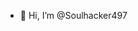 - 👋 Hi, I’m @Soulhacker497
<!---
Soulhacker497/Soulhacker497 is a ✨ special ✨ repository because its `README.md` (this file) appears on your GitHub profile.
You can click the Preview link to take a look at your changes.
--->
